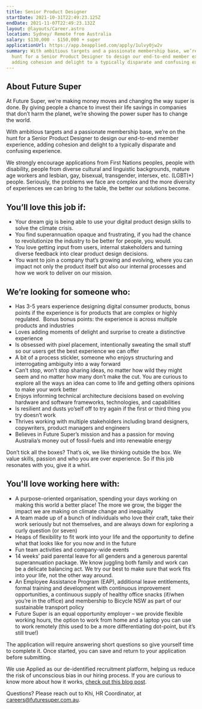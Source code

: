 ```yaml
---
title: Senior Product Designer
startDate: 2021-10-31T22:49:23.125Z
endDate: 2021-11-07T22:49:23.132Z
layout: @layouts/Career.astro
location: Sydney/ Remote from Australia
salary: $130,000 - $150,000 + super
applicationUrl: https://app.beapplied.com/apply/1ulvy0jw2v
summary: With ambitious targets and a passionate membership base, we’re on the
  hunt for a Senior Product Designer to design our end-to-end member experience,
  adding cohesion and delight to a typically disparate and confusing experience.
---
```


## About Future Super

At Future Super, we’re making money moves and changing the way super is done. By giving people a chance to invest their life savings in companies that don’t harm the planet, we’re showing the power super has to change the world.

With ambitious targets and a passionate membership base, we’re on the hunt for a Senior Product Designer to design our end-to-end member experience, adding cohesion and delight to a typically disparate and confusing experience.

We strongly encourage applications from First Nations peoples, people with disability, people from diverse cultural and linguistic backgrounds, mature age workers and lesbian, gay, bisexual, transgender, intersex, etc. (LGBTI+) people. Seriously, the problems we face are complex and the more diversity of experiences we can bring to the table, the better our solutions become.

## You’ll love this job if:

- Your dream gig is being able to use your digital product design skills to solve the climate crisis.
- You find superannuation opaque and frustrating, if you had the chance to revolutionize the industry to be better for people, you would.
- You love getting input from users, internal stakeholders and turning diverse feedback into clear product design decisions.
- You want to join a company that’s growing and evolving, where you can impact not only the product itself but also our internal processes and how we work to deliver on our mission.

## We’re looking for someone who:

- Has 3-5 years experience designing digital consumer products, bonus points if the experience is for products that are complex or highly regulated.  Bonus bonus points: the experience is across multiple products and industries
- Loves adding moments of delight and surprise to create a distinctive experience
- Is obsessed with pixel placement, intentionally sweating the small stuff so our users get the best experience we can offer
- A bit of a process stickler, someone who enjoys structuring and interrogating ambiguity into a way forward
- Can’t stop, won’t stop sharing ideas, no matter how wild they might seem and no matter how many don’t make the cut. You are curious to explore all the ways an idea can come to life and getting others opinions to make your work better
- Enjoys informing technical architecture decisions based on evolving hardware and software frameworks, technologies, and capabilities
- Is resilient and dusts yo’self off to try again if the first or third thing you try doesn’t work
- Thrives working with multiple stakeholders including brand designers, copywriters, product managers and engineers
- Believes in Future Super’s mission and has a passion for moving Australia’s money out of fossil-fuels and into renewable energy

Don’t tick all the boxes? That’s ok, we like thinking outside the box. We value skills, passion and who you are over experience. So if this job resonates with you, give it a whirl.

## You'll love working here with:

- A purpose-oriented organisation, spending your days working on making this world a better place! The more we grow, the bigger the impact we are making on climate change and inequality
- A team made up of a bunch of individuals who love their craft, take their work seriously but not themselves, and are always down for exploring a curly question (or seven)
- Heaps of flexibility to fit work into your life and the opportunity to define what that looks like for you now and in the future
- Fun team activities and company-wide events
- 14 weeks’ paid parental leave for all genders and a generous parental superannuation package. We know juggling both family and work can be a delicate balancing act. We try our best to make sure that work fits into your life, not the other way around.
- An Employee Assistance Program (EAP), additional leave entitlements, formal training and development with continuous improvement opportunities, a continuous supply of healthy office snacks (if/when you’re in the office) and membership to Bicycle NSW as part of our sustainable transport policy
- Future Super is an equal opportunity employer – we provide flexible working hours, the option to work from home and a laptop you can use to work remotely (this used to be a more differentiating dot-point, but it’s still true!)

The application will require answering short questions so give yourself time to complete it. Once started, you can save and return to your application before submitting.

We use Applied as our de-identified recruitment platform, helping us reduce the risk of unconscious bias in our hiring process. If you are curious to know more about how it works, [check out this blog post](https://www.linkedin.com/pulse/how-de-identified-recruitment-improving-diversity-our-veronica/?trackingId=0MnwcX%2BBRQSOTl0oogaIbA%3D%3D).

Questions? Please reach out to Khi, HR Coordinator, at careers@futuresuper.com.au.
